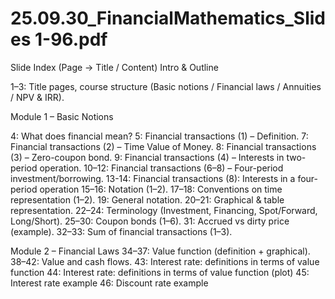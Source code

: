 # 25.09.30_FinancialMathematics_Slides 1-96.pdf

Slide Index (Page → Title / Content)
Intro & Outline

1–3: Title pages, course structure (Basic notions / Financial laws / Annuities / NPV & IRR).

Module 1 – Basic Notions

4: What does financial mean?
5: Financial transactions (1) – Definition.
7: Financial transactions (2) – Time Value of Money.
8: Financial transactions (3) – Zero-coupon bond.
9: Financial transactions (4) – Interests in two-period operation.
10–12: Financial transactions (6–8) – Four-period investment/borrowing.
13-14: Financial transactions (8): Interests in a four-period operation
15–16: Notation (1–2).
17–18: Conventions on time representation (1–2).
19: General notation.
20–21: Graphical & table representation.
22–24: Terminology (Investment, Financing, Spot/Forward, Long/Short).
25–30: Coupon bonds (1–6).
31: Accrued vs dirty price (example).
32–33: Sum of financial transactions (1–3).

Module 2 – Financial Laws
34–37: Value function (definition + graphical).
38–42: Value and cash flows.
43: Interest rate: definitions in terms of value function
44: Interest rate: definitions in terms of value function (plot)
45: Interest rate example
46: Discount rate example